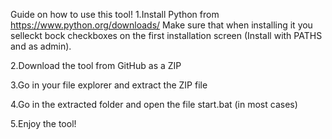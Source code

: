Guide on how to use this tool!
1.Install Python from https://www.python.org/downloads/
Make sure that when installing it you selleckt bock checkboxes on the first installation screen (Install with PATHS and as admin).

2.Download the tool from GitHub as a ZIP

3.Go in your file explorer and extract the ZIP file

4.Go in the extracted folder and open the file start.bat (in most cases)

5.Enjoy the tool!
